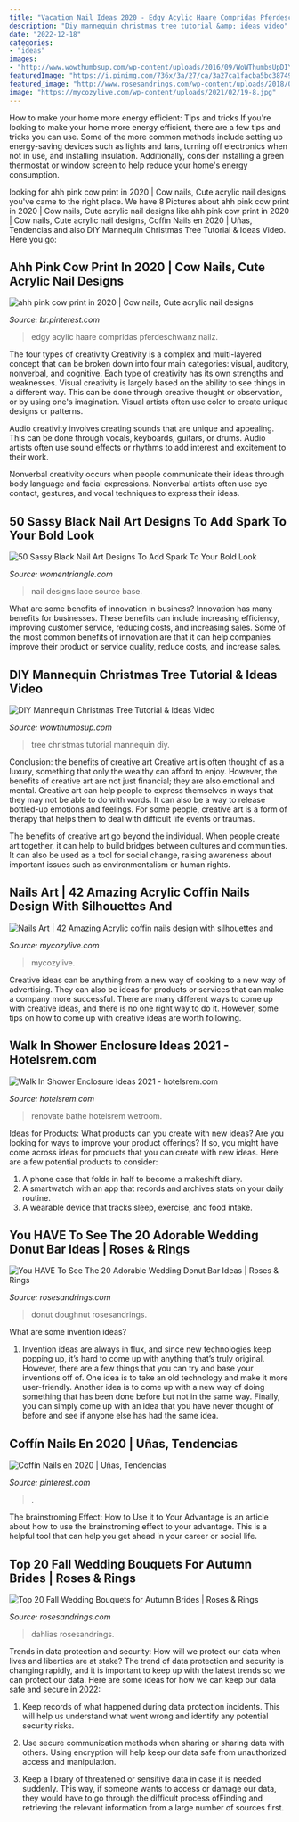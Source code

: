```yaml
---
title: "Vacation Nail Ideas 2020 - Edgy Acylic Haare Compridas Pferdeschwanz Nailz"
description: "Diy mannequin christmas tree tutorial &amp; ideas video"
date: "2022-12-18"
categories:
- "ideas"
images:
- "http://www.wowthumbsup.com/wp-content/uploads/2016/09/WoWThumbsUpDIY-Mannequin-Christmas-Tree-Tutorial-6.jpg"
featuredImage: "https://i.pinimg.com/736x/3a/27/ca/3a27ca1facba5bc3874983e03486e053.jpg"
featured_image: "http://www.rosesandrings.com/wp-content/uploads/2018/01/donut-wedding-bar-e1577031104580.jpg"
image: "https://mycozylive.com/wp-content/uploads/2021/02/19-8.jpg"
---
```



How to make your home more energy efficient: Tips and tricks
If you're looking to make your home more energy efficient, there are a few tips and tricks you can use. Some of the more common methods include setting up energy-saving devices such as lights and fans, turning off electronics when not in use, and installing insulation. Additionally, consider installing a green thermostat or window screen to help reduce your home's energy consumption.

	

		
looking for ahh pink cow print in 2020 | Cow nails, Cute acrylic nail designs you've came to the right place. We have 8 Pictures about ahh pink cow print in 2020 | Cow nails, Cute acrylic nail designs like ahh pink cow print in 2020 | Cow nails, Cute acrylic nail designs, Coffín Nails en 2020 | Uñas, Tendencias and also DIY Mannequin Christmas Tree Tutorial &amp; Ideas Video. Here you go:
		
    
## Ahh Pink Cow Print In 2020 | Cow Nails, Cute Acrylic Nail Designs

<img loading=lazy src="https://i.pinimg.com/736x/3a/27/ca/3a27ca1facba5bc3874983e03486e053.jpg" onerror="this.onerror=null;this.src='https://tse1.mm.bing.net/th?id=OIP.qPtuRN87TG0yOs9Gf8BbJwHaKf&amp;pid=15.1';" alt="ahh pink cow print in 2020 | Cow nails, Cute acrylic nail designs">

_Source: br.pinterest.com_

>edgy acylic haare compridas pferdeschwanz nailz. 

	

The four types of creativity
Creativity is a complex and multi-layered concept that can be broken down into four main categories: visual, auditory, nonverbal, and cognitive. Each type of creativity has its own strengths and weaknesses.
Visual creativity is largely based on the ability to see things in a different way. This can be done through creative thought or observation, or by using one's imagination. Visual artists often use color to create unique designs or patterns.

Audio creativity involves creating sounds that are unique and appealing. This can be done through vocals, keyboards, guitars, or drums. Audio artists often use sound effects or rhythms to add interest and excitement to their work.

Nonverbal creativity occurs when people communicate their ideas through body language and facial expressions. Nonverbal artists often use eye contact, gestures, and vocal techniques to express their ideas.

    
## 50 Sassy Black Nail Art Designs To Add Spark To Your Bold Look

<img loading=lazy src="https://www.womentriangle.com/wp-content/uploads/2016/07/Black-Nail-art-designs40180716.jpg" onerror="this.onerror=null;this.src='https://tse4.mm.bing.net/th?id=OIP.L1mLBA-xrTjzcaeq2NwgvAHaLP&amp;pid=15.1';" alt="50 Sassy Black Nail Art Designs To Add Spark To Your Bold Look">

_Source: womentriangle.com_

>nail designs lace source base. 

	

What are some benefits of innovation in business?
Innovation has many benefits for businesses. These benefits can include increasing efficiency, improving customer service, reducing costs, and increasing sales. Some of the most common benefits of innovation are that it can help companies improve their product or service quality, reduce costs, and increase sales.

    
## DIY Mannequin Christmas Tree Tutorial &amp; Ideas Video

<img loading=lazy src="http://www.wowthumbsup.com/wp-content/uploads/2016/09/WoWThumbsUpDIY-Mannequin-Christmas-Tree-Tutorial-6.jpg" onerror="this.onerror=null;this.src='https://tse2.mm.bing.net/th?id=OIP.kGAweptZpZQTMKNOR8tRQAHaNG&amp;pid=15.1';" alt="DIY Mannequin Christmas Tree Tutorial &amp; Ideas Video">

_Source: wowthumbsup.com_

>tree christmas tutorial mannequin diy. 

	

Conclusion: the benefits of creative art
Creative art is often thought of as a luxury, something that only the wealthy can afford to enjoy. However, the benefits of creative art are not just financial; they are also emotional and mental.
Creative art can help people to express themselves in ways that they may not be able to do with words. It can also be a way to release bottled-up emotions and feelings. For some people, creative art is a form of therapy that helps them to deal with difficult life events or traumas.

The benefits of creative art go beyond the individual. When people create art together, it can help to build bridges between cultures and communities. It can also be used as a tool for social change, raising awareness about important issues such as environmentalism or human rights.

    
## Nails Art | 42 Amazing Acrylic Coffin Nails Design With Silhouettes And

<img loading=lazy src="https://mycozylive.com/wp-content/uploads/2021/02/19-8.jpg" onerror="this.onerror=null;this.src='https://tse1.mm.bing.net/th?id=OIP.SvsVxS_gzaJjXRrHQVNHZAHaKN&amp;pid=15.1';" alt="Nails Art | 42 Amazing Acrylic coffin nails design with silhouettes and">

_Source: mycozylive.com_

>mycozylive. 

	

Creative ideas can be anything from a new way of cooking to a new way of advertising. They can also be ideas for products or services that can make a company more successful. There are many different ways to come up with creative ideas, and there is no one right way to do it. However, some tips on how to come up with creative ideas are worth following.

    
## Walk In Shower Enclosure Ideas 2021 - Hotelsrem.com

<img loading=lazy src="https://hotelsrem.com/wp-content/uploads/2020/06/walk-in-shower-enclosure-ideas-inspirational-inspiring-walk-in-shower-ideas-love-renovate-of-walk-in-shower-enclosure-ideas.jpg" onerror="this.onerror=null;this.src='https://tse3.mm.bing.net/th?id=OIP.C6FjG62P7LJzeiLXYYXVhwHaJ4&amp;pid=15.1';" alt="Walk In Shower Enclosure Ideas 2021 - hotelsrem.com">

_Source: hotelsrem.com_

>renovate bathe hotelsrem wetroom. 

	

Ideas for Products: What products can you create with new ideas?
Are you looking for ways to improve your product offerings? If so, you might have come across ideas for products that you can create with new ideas. Here are a few potential products to consider: 
1. A phone case that folds in half to become a makeshift diary.
2. A smartwatch with an app that records and archives stats on your daily routine.
3. A wearable device that tracks sleep, exercise, and food intake.

    
## You HAVE To See The 20 Adorable Wedding Donut Bar Ideas | Roses &amp; Rings

<img loading=lazy src="http://www.rosesandrings.com/wp-content/uploads/2018/01/donut-wedding-bar-e1577031104580.jpg" onerror="this.onerror=null;this.src='https://tse4.mm.bing.net/th?id=OIP.6R2-t2ns0rg3MpR1fyKZWgHaKX&amp;pid=15.1';" alt="You HAVE To See The 20 Adorable Wedding Donut Bar Ideas | Roses &amp; Rings">

_Source: rosesandrings.com_

>donut doughnut rosesandrings. 

	

What are some invention ideas?
1. Invention ideas are always in flux, and since new technologies keep popping up, it’s hard to come up with anything that’s truly original. However, there are a few things that you can try and base your inventions off of. One idea is to take an old technology and make it more user-friendly. Another idea is to come up with a new way of doing something that has been done before but not in the same way. Finally, you can simply come up with an idea that you have never thought of before and see if anyone else has had the same idea.

    
## Coffín Nails En 2020 | Uñas, Tendencias

<img loading=lazy src="https://i.pinimg.com/736x/a4/a3/e5/a4a3e5cf80fea66fd6038d70d6bc6be7.jpg" onerror="this.onerror=null;this.src='https://tse3.mm.bing.net/th?id=OIP.wBqNnj6yx5ScGCbI2f7DWAHaJ3&amp;pid=15.1';" alt="Coffín Nails en 2020 | Uñas, Tendencias">

_Source: pinterest.com_

>. 

	

The brainstroming Effect: How to Use it to Your Advantage is an article about how to use the brainstroming effect to your advantage. This is a helpful tool that can help you get ahead in your career or social life.

    
## Top 20 Fall Wedding Bouquets For Autumn Brides | Roses &amp; Rings

<img loading=lazy src="http://www.rosesandrings.com/wp-content/uploads/2018/01/burgundy-dahlias-and-blush-roses-fall-wedding-bouquet-e1577029112396.jpg" onerror="this.onerror=null;this.src='https://tse2.mm.bing.net/th?id=OIP.Wgwtjp4lkiBcmjpCAIQREgHaLG&amp;pid=15.1';" alt="Top 20 Fall Wedding Bouquets for Autumn Brides | Roses &amp; Rings">

_Source: rosesandrings.com_

>dahlias rosesandrings. 

	

Trends in data protection and security: How will we protect our data when lives and liberties are at stake?
The trend of data protection and security is changing rapidly, and it is important to keep up with the latest trends so we can protect our data. Here are some ideas for how we can keep our data safe and secure in 2022:
1. Keep records of what happened during data protection incidents. This will help us understand what went wrong and identify any potential security risks.

2. Use secure communication methods when sharing or sharing data with others. Using encryption will help keep our data safe from unauthorized access and manipulation.

3. Keep a library of threatened or sensitive data in case it is needed suddenly. This way, if someone wants to access or damage our data, they would have to go through the difficult process ofFinding and retrieving the relevant information from a large number of sources first.


